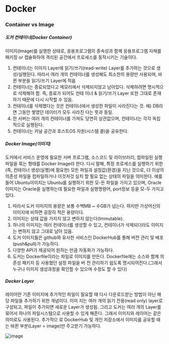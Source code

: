 # Docker

### Container vs Image

##### 도커 컨테이너(Docker Container)
이미지(Image)를 실행한 상태로, 응용프로그램의 종속성과 함께 응용프로그램 자체를 패키징 or 캡슐화하여 격리된 공간에서
프로세스를 동작시키는 기술이다.
1) 컨테이너는 이미지 Layer에 읽기/쓰기(read-write) Layer를 추가하는 것으로 생성/실행된다. 따라서 여러 개의 컨테이너를
생성해도 최소한의 용량만 사용되며, 바뀐 부분을 읽기/쓰기 Layer에 적음
2) 컨테이너는 종료되었다고 메모리에서 삭제되지않고 남아있다. 삭제하려면 명시적으로 삭제해야 함. 즉, 종료가 되어도 컨테
이너 & 읽기/쓰기 Layer 또한 그대로 존재하기 때문에 다시 시작할 수 있음.
3) 컨테이너를 삭제했다는 것은 컨테이너에서 생성한 파일이 사라진다는 것. 예) DB라면 그동안 쌓였던 데이터가 모두 사라진
다는 뜻과 동일.
4) 한 서버는 여러 개의 컨테이너를 가져도 당연히 상관없으며, 컨테이너는 각각 독립적으로 실행된다.
5) 컨테이너는 커널 공간과 호스트OS 자원(시스템 콜)을 공유한다.

##### Docker Image(이미지)
도커에서 서비스 운영에 필요한 서버 프로그램, 소스코드 및 라이브러리, 컴파일된 실행 파일을 묶는 형태를 Docker Image라
한다. 다시 말해, 특정 프로세스를 실행하기 위한(즉, 컨테이너 생성(실행)에 필요한) 모든 파일과 설정값(환경)을 지닌 것으로,
더 이상의 의존성 파일을 컴파일하거나 이것저것 실치 할 필요 없는 상태의 파일을 의미한다. 예를 들어 Ubuntu이미지는
Ubuntu를 실행하기 위한 모-든 파일을 가지고 있으며, Oracle이미지는 Oracle을 실행하는데 필요한 파일과 실행명령어,
port정보 등을 모-두 가지고 있다.
1) 따라서 도커 이미지의 용량은 보통 수백MB ~ 수GB가 넘는다. 하지만 가상머신의 이미지에 비하면 굉장히 적은 용량이다.
2) 이미지는 상태 값을 가지지 않고 변하지 않는다(Immutable).
3) 하나의 이미지는 여러 컨테이너를 생성할 수 있고, 컨테이너가 삭제되더라도 이미지는 변하지 않고 그대로 남아 있음.
4) 도커 이미지들은 github와 유사한 서비스인 DockerHub를 통해 버전 관리 및 배포(push&pull)가 가능하다.
5) 다양한 API가 제공되어 원하는 만큼 자동화가 가능하다.
6) 도커는 Dockerfile이라는 파일로 이미지를 만든다. Dockerfile에는 소스와 함께 의존성 패키지 등 사용했던 설정 파일을 버
전 관리하기 쉽도록 명시되어진다.(그래서 누구나 이미지 생성과정을 확인할 수 있으며 수정도 할 수 있다)

##### Docker Layer
레이어란 기존 이미지에 추가적인 파일이 필요할 때 다시 다운로드받는 방법이 아닌 해당 파일을 추가하기 위한 개념이다. 이미
지는 여러 개의 읽기 전용(read only) layer로 구성되고, 파일이 추가되면 새로운 Layer가 생성됨. 그리고 도커는 여러 개의
Layer를 묶어서 하나의 파일시스템으로 사용할 수 있게 해준다. 그래서 이미지와 레이어는 같은 의미로도 사용된다. 추가적으
로 DockerHub 및 개인 저장소에서 이미지를 공유할 때는 바뀐 부분(Layer = image)만 주고받기 가능하다.

![image](https://user-images.githubusercontent.com/94558947/164291090-0b461ac8-a513-4752-a86f-9851d30c9295.png)
